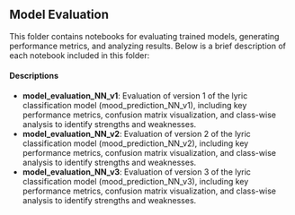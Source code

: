 ## Model Evaluation
This folder contains notebooks for evaluating trained models, generating performance metrics, and analyzing results. Below is a brief description of each notebook included in this folder:

#### Descriptions
- **model_evaluation_NN_v1**: Evaluation of version 1 of the lyric classification model (mood_prediction_NN_v1), including key performance metrics, confusion matrix visualization, and class-wise analysis to identify strengths and weaknesses.
- **model_evaluation_NN_v2**: Evaluation of version 2 of the lyric classification model (mood_prediction_NN_v2), including key performance metrics, confusion matrix visualization, and class-wise analysis to identify strengths and weaknesses.
- **model_evaluation_NN_v3**: Evaluation of version 3 of the lyric classification model (mood_prediction_NN_v3), including key performance metrics, confusion matrix visualization, and class-wise analysis to identify strengths and weaknesses.
